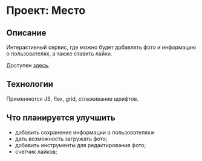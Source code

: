# Проект: Место
## Описание
Интерактивный сервис, где можно будет добавлять фото и  информацию о пользователях, а также ставить лайки.  

Доступен [здесь](https://alexgusarov.github.io/mesto/). 

## Технологии
Применяются JS, flex, grid, сглаживание шрифтов. 

## Что планируется улучшить
* добавить сохранение информации о пользователяхж
* дать возможность загружать фото;
* добавить инструменты для редактирования фото;
* счетчик лайков;

